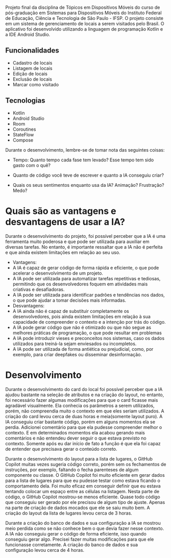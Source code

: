 Projeto final da disciplina de Tópicos em Dispositivos Móveis do curso de pós-graduação em Sistemas
para Dispositivos Móveis do Instituto Federal de Educação, Ciência e Tecnologia de São Paulo - IFSP.
O projeto consiste em um sistema de gerenciamento de locais a serem visitados pelo Brasil.
O aplicativo foi desenvolvido utilizando a linguagem de programação Kotlin e a IDE Android Studio.

## Funcionalidades

- Cadastro de locais
- Listagem de locais
- Edição de locais
- Exclusão de locais
- Marcar como visitado

## Tecnologias

- Kotlin
- Android Studio
- Room
- Coroutines
- StateFlow
- Compose

Durante o desenvolvimento, lembre-se de tomar nota das seguintes coisas:

- Tempo: Quanto tempo cada fase tem levado? Esse tempo tem sido gasto com o quê?

- Quanto de código você teve de escrever e quanto a IA conseguiu criar?

- Quais os seus sentimentos enquanto usa da IA? Animação? Frustração? Medo?

# Quais são as vantagens e desvantagens de usar a IA?

Durante o desenvolvimento do projeto, foi possível perceber que a IA é uma ferramenta muito poderosa
e que pode ser utilizada para auxiliar em diversas tarefas. No entanto, é importante ressaltar que a
IA não é perfeita e que ainda existem limitações em relação ao seu uso.

- Vantagens:
- A IA é capaz de gerar código de forma rápida e eficiente, o que pode acelerar o desenvolvimento de
  um projeto.
- A IA pode ser utilizada para automatizar tarefas repetitivas e tediosas, permitindo que os
  desenvolvedores foquem em atividades mais criativas e desafiadoras.
- A IA pode ser utilizada para identificar padrões e tendências nos dados, o que pode ajudar a tomar
  decisões mais informadas.
- Desvantagens:
- A IA ainda não é capaz de substituir completamente os desenvolvedores, pois ainda existem
  limitações em relação à sua capacidade de compreender o contexto e a intenção por trás do código.
- A IA pode gerar código que não é otimizado ou que não segue as melhores práticas de programação, o
  que pode resultar em problemas
- A IA pode introduzir vieses e preconceitos nos sistemas, caso os dados utilizados para treiná-la
  sejam enviesados ou incompletos.
- A IA pode ser utilizada de forma antiética ou prejudicial, como, por exemplo, para criar deepfakes
  ou disseminar desinformação.

# Desenvolvimento

Durante o desenvolvimento do card do local foi possível perceber que a IA ajudou bastante na seleção
de atributos e na criação do layout, no entanto, foi necessário fazer algumas modificações para que
o card ficasse mais agradável visualmente. Ela conhecia os parâmetros a serem utilizados, porém, não
compreendia muito o contexto em que eles seriam utilizados. A criação do card levou cerca de duas
horas e meia(somente layout puro). A IA conseguiu criar bastante código, porém em alguns momentos
ela se perdia. Adicionei comentário para que ela pudesse compreender melhor o contexto. E em
determinados momentos ela acabou gerando mais comentários e não entendeu dever seguir o que
estava previsto no contexto. Somente após eu dar início de fato a função é que ela foi capaz de
entender que precisava gerar o conteúdo correto.

Durante o desenvolvimento do layout para a lista de lugares, o GitHub Copilot muitas vezes sugeria
código correto, porém sem os fechamentos de instruções, por exemplo, faltando o fecha parenteses de
algum componente ou classe. O GitHub Copilot foi muito eficiente em gerar dados para a lista de
lugares para que eu pudesse testar como estava ficando o comportamento dela. Foi muito eficaz em
conseguir definir que eu estava tentando colocar um espaço entre as células na listagem. Nesta parte
de código, o GitHub Copilot mostrou-se menos eficiente. Quase todo código que conseguiu ser gerado
por ele precisou de algum tipo de ajuste. Apenas na parte de criação de dados mocados que ele se
saiu muito bem. A criação do layout da lista de lugares levou cerca de 3 horas.

Durante a criação do banco de dados e sua configuração a IA se mostrou meio perdida como se não
conhece bem o que devia fazer nesse contexto. A IA não conseguiu gerar o código de forma eficiente,
isso quando conseguiu gerar algo. Precisei fazer muitas modificações para que ele funcionasse
corretamente. A criação do banco de
dados e sua configuração levou cerca de 4 horas. 